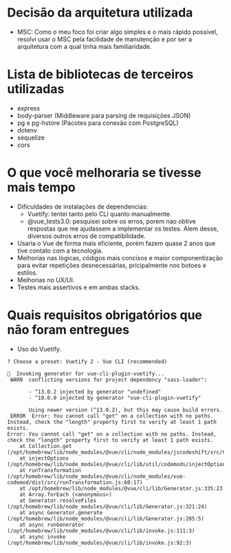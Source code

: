 # Decisão da arquitetura utilizada

- MSC:
  Como o meu foco foi criar algo simples e o mais rápido possível, resolvi usar o MSC pela facilidade de manutenção e por ser a arquitetura com a qual tinha mais familiaridade.

# Lista de bibliotecas de terceiros utilizadas

- express
- body-parser (Middleware para parsing de requisições JSON)
- pg e pg-hstore (Pacotes para conexão com PostgreSQL)
- dotenv
- sequelize
- cors

# O que você melhoraria se tivesse mais tempo

- Dificuldades de instalações de dependencias:
  - Vuetify: tentei tanto pelo CLI quanto manualmente.
  - @vue_tests3.0: pesquisei sobre os erros, porem nao obtive respostas que me ajudassem a implementar os testes. Alem desse, diversos outros erros de compatibilidade.
- Usaria o Vue de forma mais eficiente, porém fazem quase 2 anos que tive contato com a tecnologia.
- Melhorias nas lógicas, códigos mais concisos e maior componentização para evitar repetições desnecessárias, pricipalmente nos botoes e estilos.
- Melhorias no UX/UI.
- Testes mais assertivos e em ambas stacks.

# Quais requisitos obrigatórios que não foram entregues

- Uso do Vuetify.

```
? Choose a preset: Vuetify 2 - Vue CLI (recommended)

🚀  Invoking generator for vue-cli-plugin-vuetify...
 WARN  conflicting versions for project dependency "sass-loader":

       - ^13.0.2 injected by generator "undefined"
       - ^10.0.0 injected by generator "vue-cli-plugin-vuetify"

       Using newer version (^13.0.2), but this may cause build errors.
 ERROR  Error: You cannot call "get" on a collection with no paths. Instead, check the "length" property first to verify at least 1 path exists.
Error: You cannot call "get" on a collection with no paths. Instead, check the "length" property first to verify at least 1 path exists.
    at Collection.get (/opt/homebrew/lib/node_modules/@vue/cli/node_modules/jscodeshift/src/Collection.js:213:13)
    at injectOptions (/opt/homebrew/lib/node_modules/@vue/cli/lib/util/codemods/injectOptions.js:15:6)
    at runTransformation (/opt/homebrew/lib/node_modules/@vue/cli/node_modules/vue-codemod/dist/src/runTransformation.js:60:17)
    at /opt/homebrew/lib/node_modules/@vue/cli/lib/Generator.js:335:23
    at Array.forEach (<anonymous>)
    at Generator.resolveFiles (/opt/homebrew/lib/node_modules/@vue/cli/lib/Generator.js:321:24)
    at async Generator.generate (/opt/homebrew/lib/node_modules/@vue/cli/lib/Generator.js:205:5)
    at async runGenerator (/opt/homebrew/lib/node_modules/@vue/cli/lib/invoke.js:111:3)
    at async invoke (/opt/homebrew/lib/node_modules/@vue/cli/lib/invoke.js:92:3)

```
